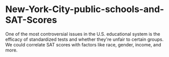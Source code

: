 # New-York-City-public-schools-and-SAT-Scores
One of the most controversial issues in the U.S. educational system is the efficacy of standardized tests and whether they're unfair to certain groups.  We could correlate SAT scores with factors like race, gender, income, and more.
